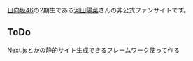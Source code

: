 [日向坂46](https://www.hinatazaka46.com)の2期生である[河田陽菜](https://www.hinatazaka46.com/s/official/artist/13)さんの非公式ファンサイトです。

## ToDo

Next.jsとかの静的サイト生成できるフレームワーク使って作る
